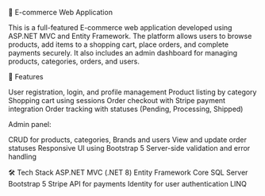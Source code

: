 🛒 E-commerce Web Application

This is a full-featured E-commerce web application developed using ASP.NET MVC and Entity Framework. The platform allows users to browse products, add items to a shopping cart, place orders, and complete payments securely. It also includes an admin dashboard for managing products, categories, orders, and users.

🚀 Features

User registration, login, and profile management
Product listing by category
Shopping cart using sessions
Order checkout with Stripe payment integration
Order tracking with statuses (Pending, Processing, Shipped)

Admin panel:

CRUD for products, categories, Brands and users
View and update order statuses
Responsive UI using Bootstrap 5
Server-side validation and error handling


🛠️ Tech Stack
ASP.NET MVC (.NET 8)
Entity Framework Core
SQL Server
Bootstrap 5
Stripe API for payments
Identity for user authentication
LINQ

